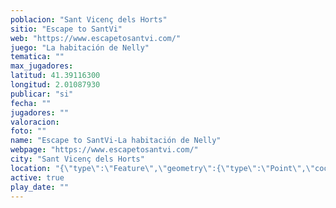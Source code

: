 ```yaml
---
poblacion: "Sant Vicenç dels Horts"
sitio: "Escape to SantVi"
web: "https://www.escapetosantvi.com/"
juego: "La habitación de Nelly"
tematica: ""
max_jugadores: 
latitud: 41.39116300
longitud: 2.01087930
publicar: "si"
fecha: ""
jugadores: ""
valoracion: 
foto: ""
name: "Escape to SantVi-La habitación de Nelly"
webpage: "https://www.escapetosantvi.com/"
city: "Sant Vicenç dels Horts"
location: "{\"type\":\"Feature\",\"geometry\":{\"type\":\"Point\",\"coordinates\":[\"41,39116300\",\"2,01087930\"]}}"
active: true
play_date: ""
---
```

